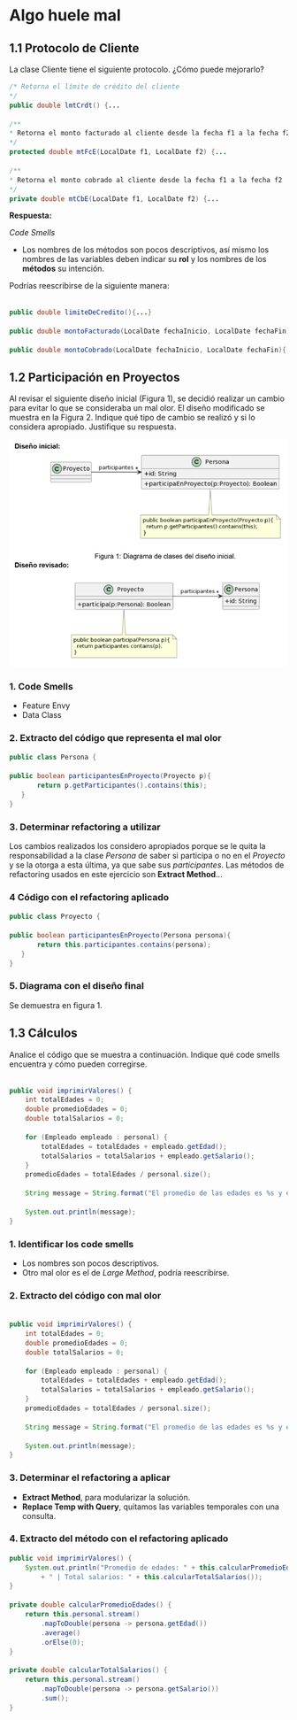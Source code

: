 # Algo huele mal

## 1.1 Protocolo de Cliente
La clase Cliente tiene el siguiente protocolo. ¿Cómo puede mejorarlo? 


```java
/* Retorna el límite de crédito del cliente
*/
public double lmtCrdt() {...

/** 
* Retorna el monto facturado al cliente desde la fecha f1 a la fecha f2
*/
protected double mtFcE(LocalDate f1, LocalDate f2) {...

/** 
* Retorna el monto cobrado al cliente desde la fecha f1 a la fecha f2
*/
private double mtCbE(LocalDate f1, LocalDate f2) {...
```

**Respuesta:**

*Code Smells*
- Los nombres de los métodos son pocos descriptivos, así mismo los nombres de las variables deben indicar su **rol** y los nombres de los **métodos** su intención.

Podrías reescribirse de la siguiente manera:

```java

public double limiteDeCredito(){...}

public double montoFacturado(LocalDate fechaInicio, LocalDate fechaFin){...}

public double montoCobrado(LocalDate fechaInicio, LocalDate fechaFin){...}
```

## 1.2 Participación en Proyectos

Al revisar el siguiente diseño inicial (Figura 1), se decidió realizar un cambio para evitar lo que se consideraba un mal olor. El diseño modificado se muestra en la Figura 2. Indique qué tipo de cambio se realizó y si lo considera apropiado. Justifique su respuesta.

![alt text](image.png)

### 1. Code Smells
- Feature Envy
- Data Class

### 2. Extracto del código que representa el mal olor

 ```java
 public class Persona {

public boolean participantesEnProyecto(Proyecto p){
        return p.getParticipantes().contains(this);
    }
 }
```
### 3. Determinar refactoring a utilizar
 Los cambios realizados los considero apropiados porque se le quita la responsabilidad a la clase *Persona* de saber si participa o no en el *Proyecto* y se la otorga a esta última, ya que sabe sus *participantes*.
Las métodos de refactoring usados en este ejercicio son **Extract Method**...

### 4 Código con el refactoring aplicado
 ```java
 public class Proyecto {
    
public boolean participantesEnProyecto(Persona persona){
        return this.participantes.contains(persona);
    }
 }
```
### 5. Diagrama con el diseño final

Se demuestra en figura 1.

## 1.3 Cálculos
Analice el código que se muestra a continuación. Indique qué code smells encuentra y cómo pueden corregirse.						

```java

public void imprimirValores() {
	int totalEdades = 0;
	double promedioEdades = 0;
	double totalSalarios = 0;
	
	for (Empleado empleado : personal) {
		totalEdades = totalEdades + empleado.getEdad();
		totalSalarios = totalSalarios + empleado.getSalario();
	}
	promedioEdades = totalEdades / personal.size();
		
	String message = String.format("El promedio de las edades es %s y el total de salarios es %s", promedioEdades, totalSalarios);
	
	System.out.println(message);
}


```

### 1. Identificar los code smells
- Los nombres son pocos descriptivos. 
- Otro mal olor es el de *Large Method*, podría reescribirse.

### 2. Extracto del código con mal olor

```java

public void imprimirValores() {
	int totalEdades = 0;
	double promedioEdades = 0;
	double totalSalarios = 0;
	
	for (Empleado empleado : personal) {
		totalEdades = totalEdades + empleado.getEdad();
		totalSalarios = totalSalarios + empleado.getSalario();
	}
	promedioEdades = totalEdades / personal.size();
		
	String message = String.format("El promedio de las edades es %s y el total de salarios es %s", promedioEdades, totalSalarios);
	
	System.out.println(message);
}


```

### 3. Determinar el refactoring a aplicar 

- **Extract Method**, para modularizar la solución.
- **Replace Temp with Query**, quitamos las variables temporales con una consulta.

### 4. Extracto del método con el refactoring aplicado

```java
public void imprimirValores() {
    System.out.println("Promedio de edades: " + this.calcularPromedioEdades()
        + " | Total salarios: " + this.calcularTotalSalarios());
}

private double calcularPromedioEdades() {
    return this.personal.stream()
        .mapToDouble(persona -> persona.getEdad())
        .average()
        .orElse(0);
}

private double calcularTotalSalarios() {
    return this.personal.stream()
        .mapToDouble(persona -> persona.getSalario())
        .sum();
}
```